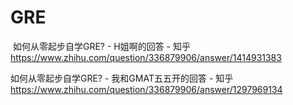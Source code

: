 # GRE

​	如何从零起步自学GRE? - H姐啊的回答 - 知乎 https://www.zhihu.com/question/336879906/answer/1414931383

如何从零起步自学GRE? - 我和GMAT五五开的回答 - 知乎 https://www.zhihu.com/question/336879906/answer/1297969134


